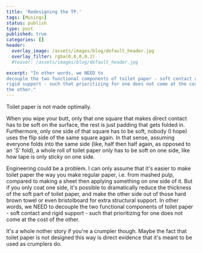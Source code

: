 ```yaml
---
title: 'Redesigning the TP.'
tags: [Musings]
status: publish
type: post
published: true
categories: []
header:
  overlay_image: /assets/images/blog/default_header.jpg
  overlay_filter: rgba(0,0,0,0.2)
  #teaser: /assets/images/blog/default_header.jpg

excerpt: "In other words, we NEED to
decouple the two functional components of toilet paper - soft contact and
rigid support - such that prioritizing for one does not come at the cost of
the other."
---
```

Toilet paper is not made optimally.

When you wipe your butt, only that one square that makes direct contact has to
be soft on the surface, the rest is just padding that gets folded in.
Furthermore, only one side of that square has to be soft, nobody (I hope) uses
the flip side of the same square again. In that sense, assuming everyone folds
into the same side (like, half then half again, as opposed to an 'S' fold), a
whole roll of toilet paper only has to be soft on one side, like how tape is
only sticky on one side.

Engineering could be a problem. I can only assume that it's easier to make
toilet paper the way you make regular paper, i.e. from mashed pulp, compared
to making a sheet then applying something on one side of it. But if you only
coat one side, it's possible to dramatically reduce the thickness of the soft
part of toilet paper, and make the other side out of those hard brown towel or
even bristolboard for extra structural support. In other words, we NEED to
decouple the two functional components of toilet paper - soft contact and
rigid support - such that prioritizing for one does not come at the cost of
the other.

It's a whole nother story if you're a crumpler though. Maybe the fact that
toilet paper is not designed this way is direct evidence that it's meant to be
used as crumplers do.
